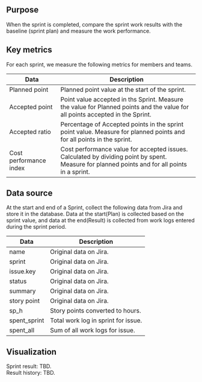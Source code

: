 ## Purpose
When the sprint is completed, compare the sprint work results with the baseline (sprint plan) and measure the work performance.

## Key metrics
For each sprint, we measure the following metrics for members and teams.

| Data                   | Description                                                                                                                                    |
|------------------------|------------------------------------------------------------------------------------------------------------------------------------------------|
| Planned point          | Planned point value at the start of the sprint.                                                                                                |
| Accepted point         | Point value accepted in ths Sprint. Measure the value for Planned points and the value for all points accepted in the Sprint.                  |
| Accepted ratio         | Percentage of Accepted points in the sprint point value. Measure for planned points and for all points in the sprint.                          |
| Cost performance index | Cost performance value for accepted issues. Calculated by dividing point by spent.  Measure for planned points and for all points in a sprint. |


## Data source
At the start and end of a Sprint, collect the following data from Jira and store it in the database.
Data at the start(Plan) is collected based on the sprint value, and data at the end(Result) is collected from work logs entered during the sprint period.

| Data         | Description                         |
|--------------|-------------------------------------|
| name         | Original data on Jira.              |
| sprint       | Original data on Jira.              |
| issue.key    | Original data on Jira.              |   
| status       | Original data on Jira.              |
| summary      | Original data on Jira.              |
| story point  | Original data on Jira.              |
| sp_h         | Story points converted to hours.    |
| spent_sprint | Total work log in sprint for issue. |
| spent_all    | Sum of all work logs for issue.     |

## Visualization
Sprint result: TBD. <br>
Result history: TBD. <br>

